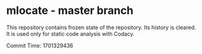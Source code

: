 # mlocate - master branch

This repository contains frozen state of the repository.
Its history is cleared. It is used only for static code
analysis with Codacy.

Commit Time: 1701329436